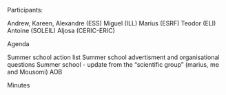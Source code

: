 Participants:

Andrew, Kareen, Alexandre (ESS)
Miguel (ILL)
Marius (ESRF)
Teodor (ELI)
Antoine (SOLEIL)
Aljosa (CERIC-ERIC)

Agenda

Summer school action list
Summer school advertisment and organisational questions
Summer school - update from the “scientific group” (marius, me and Mousomi)
AOB

Minutes

